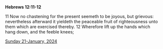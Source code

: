 **Hebrews 12:11-12**

11 Now no chastening for the present seemeth to be joyous, but grievous: nevertheless afterward it yieldeth the peaceable fruit of righteousness unto them which are exercised thereby. 12 Wherefore lift up the hands which hang down, and the feeble knees;

[Sunday 21-January, 2024](https://getbible.life/kjv/Hebrews/12/11-12)
